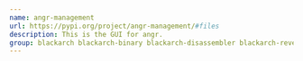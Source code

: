 ```yaml
---
name: angr-management
url: https://pypi.org/project/angr-management/#files
description: This is the GUI for angr.
group: blackarch blackarch-binary blackarch-disassembler blackarch-reversing
---
```

